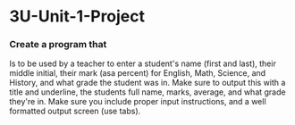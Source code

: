 # 3U-Unit-1-Project

### Create a program that
Is to be used by a teacher to enter a student's name (first and last), their middle initial, their mark (asa  percent) for English, Math, Science, and History, and what grade the student was in. Make sure to output this with a title and underline, the students full name, marks, average, and what grade they're in. Make sure you include proper input instructions, and a well formatted output screen (use tabs).
